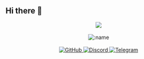 ## Hi there 👋

<p align="center">
    <a href="https://discord.com/users/933785709762973756"> <img align="center" src="https://discord.c99.nl/widget/theme-1/1222227925651165368.png"/></a>
  <br>
  <br>
  <img src="https://komarev.com/ghpvc/?username=kadim18" alt=":name" />
  <br>
  <br>
  <a href="https://github.com/kadim18">
    <img src="https://img.shields.io/badge/-GitHub-black?style=plastic&logo=github&logoColor=white" alt="GitHub" />
  </a>
  <a href="https://discord.com/users/933785709762973756">
    <img src="https://img.shields.io/badge/-Discord-black?style=plastic&logo=discord&logoColor=white" alt="Discord" />
  </a>
  <a href="https://t.me/wockstarc">
    <img src="https://img.shields.io/badge/-Telegram-black?style=plastic&logo=telegram&logoColor=white" alt="Telegram" />
  </a>
</p>
